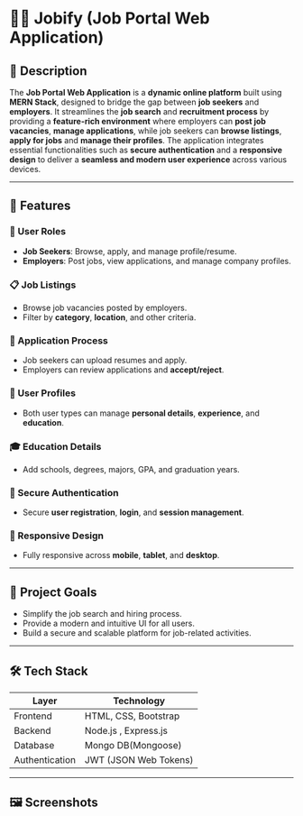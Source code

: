 # 🧑‍💼 Jobify (Job Portal Web Application)

## 📄 Description

The **Job Portal Web Application** is a **dynamic online platform** built using **MERN Stack**, designed to bridge the gap between **job seekers** and **employers**. It streamlines the **job search** and **recruitment process** by providing a **feature-rich environment** where employers can **post job vacancies**, **manage applications**, while job seekers can **browse listings**, **apply for jobs** and **manage their profiles**. The application integrates essential functionalities such as **secure authentication** and a **responsive design** to deliver a **seamless and modern user experience** across various devices.

---

## 🚀 Features

### 👥 User Roles
- **Job Seekers**: Browse, apply, and manage profile/resume.
- **Employers**: Post jobs, view applications, and manage company profiles.

### 📋 Job Listings
- Browse job vacancies posted by employers.
- Filter by **category**, **location**, and other criteria.

### 📂 Application Process
- Job seekers can upload resumes and apply.
- Employers can review applications and **accept/reject**.

### 👤 User Profiles
- Both user types can manage **personal details**, **experience**, and **education**.

### 🎓 Education Details
- Add schools, degrees, majors, GPA, and graduation years.

### 🔐 Secure Authentication
- Secure **user registration**, **login**, and **session management**.

### 📱 Responsive Design
- Fully responsive across **mobile**, **tablet**, and **desktop**.

---

## 🎯 Project Goals
- Simplify the job search and hiring process.
- Provide a modern and intuitive UI for all users.
- Build a secure and scalable platform for job-related activities.

---

## 🛠 Tech Stack

| Layer               | Technology             |
|--------------------|------------------------|
| Frontend           | HTML, CSS, Bootstrap   |
| Backend            | Node.js , Express.js   |
| Database           | Mongo DB(Mongoose)     |
| Authentication     | JWT (JSON Web Tokens)  |


---

## 🖼️ Screenshots



